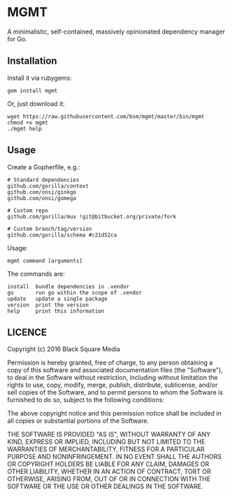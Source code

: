 # MGMT

A minimalistic, self-contained, massively opinionated dependency manager
for Go.

## Installation

Install it via rubygems:

    gem install mgmt

Or, just download it:

    wget https://raw.githubusercontent.com/bsm/mgmt/master/bin/mgmt
    chmod +x mgmt
    ./mgmt help

## Usage

Create a Gopherfile, e.g.:

    # Standard dependencies
    github.com/gorilla/context
    github.com/onsi/ginkgo
    github.com/onsi/gomega

    # Custom repo
    github.com/gorilla/mux !git@bitbucket.org/private/fork

    # Custom branch/tag/version
    github.com/gorilla/schema #c21d52ca

Usage:

    mgmt command [arguments]

The commands are:

    install  bundle dependencies in .vendor
    go       run go within the scope of .vendor
    update   update a single package
    version  print the version
    help     print this information

## LICENCE

  Copyright (c) 2016 Black Square Media

  Permission is hereby granted, free of charge, to any person obtaining
  a copy of this software and associated documentation files (the
  "Software"), to deal in the Software without restriction, including
  without limitation the rights to use, copy, modify, merge, publish,
  distribute, sublicense, and/or sell copies of the Software, and to
  permit persons to whom the Software is furnished to do so, subject to
  the following conditions:

  The above copyright notice and this permission notice shall be
  included in all copies or substantial portions of the Software.

  THE SOFTWARE IS PROVIDED "AS IS", WITHOUT WARRANTY OF ANY KIND,
  EXPRESS OR IMPLIED, INCLUDING BUT NOT LIMITED TO THE WARRANTIES OF
  MERCHANTABILITY, FITNESS FOR A PARTICULAR PURPOSE AND
  NONINFRINGEMENT. IN NO EVENT SHALL THE AUTHORS OR COPYRIGHT HOLDERS BE
  LIABLE FOR ANY CLAIM, DAMAGES OR OTHER LIABILITY, WHETHER IN AN ACTION
  OF CONTRACT, TORT OR OTHERWISE, ARISING FROM, OUT OF OR IN CONNECTION
  WITH THE SOFTWARE OR THE USE OR OTHER DEALINGS IN THE SOFTWARE.
